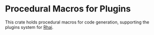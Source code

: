 Procedural Macros for Plugins
=============================

This crate holds procedural macros for code generation, supporting the plugins system
for [Rhai](https://github.com/rhaiscript/rhai).
